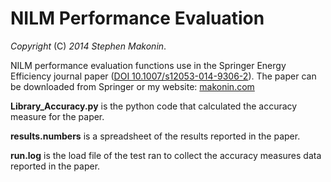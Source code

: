 # NILM Performance Evaluation
*Copyright* (C) *2014 Stephen Makonin*.

NILM performance evaluation functions use in the Springer Energy Efficiency journal paper ([DOI 10.1007/s12053-014-9306-2](http://dx.doi.org/10.1007/s12053-014-9306-2)). The paper can be downloaded from Springer or my website: [makonin.com](http://makonin.com)

**Library_Accuracy.py** is the python code that calculated the accuracy measure for the paper.

**results.numbers** is a spreadsheet of the results reported in the paper.

**run.log** is the load file of the test ran to collect the accuracy measures data reported in the paper.





